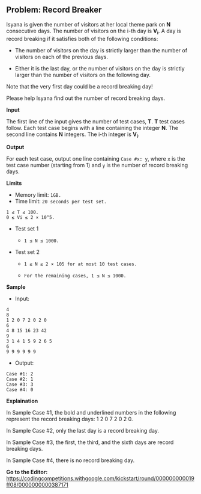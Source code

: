 ## Problem: Record Breaker

Isyana is given the number of visitors at her local theme park on **N** consecutive days. The number of visitors on the i-th day is **V<sub>i</sub>**. A day is record breaking if it satisfies both of the following conditions:

- The number of visitors on the day is strictly larger than the number of visitors on each of the previous days.

- Either it is the last day, or the number of visitors on the day is strictly larger than the number of visitors on the following day.

Note that the very first day could be a record breaking day!

Please help Isyana find out the number of record breaking days.

**Input**

The first line of the input gives the number of test cases, **T**. **T** test cases follow. Each test case begins with a line containing the integer **N**. The second line contains **N** integers. The i-th integer is **V<sub>i</sub>**.

**Output**

For each test case, output one line containing `Case #x: y`, where `x` is the test case number (starting from 1) and `y` is the number of record breaking days.

**Limits**

- Memory limit: `1GB.`
- Time limit: `20 seconds per test set.`

```
1 ≤ T ≤ 100.
0 ≤ Vi ≤ 2 × 10^5.
```

- Test set 1

  - `1 ≤ N ≤ 1000.`

- Test set 2

  - `1 ≤ N ≤ 2 × 105 for at most 10 test cases.`

  - `For the remaining cases, 1 ≤ N ≤ 1000.`

**Sample**

- Input:
```
4
8
1 2 0 7 2 0 2 0
6
4 8 15 16 23 42
9
3 1 4 1 5 9 2 6 5
6
9 9 9 9 9 9
```

- Output:
```
Case #1: 2
Case #2: 1
Case #3: 3
Case #4: 0
```

**Explaination**

In Sample Case #1, the bold and underlined numbers in the following represent the record breaking days: 1 2 0 7 2 0 2 0.

In Sample Case #2, only the last day is a record breaking day.

In Sample Case #3, the first, the third, and the sixth days are record breaking days.

In Sample Case #4, there is no record breaking day.

**Go to the Editor:** <https://codingcompetitions.withgoogle.com/kickstart/round/000000000019ff08/0000000000387171>
